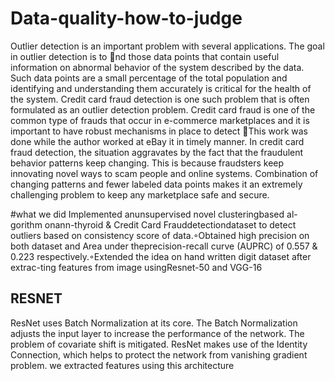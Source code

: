 # Data-quality-how-to-judge
Outlier detection is an important problem with several applications.
The goal in outlier detection is to nd those data points that contain
useful information on abnormal behavior of the system described
by the data. Such data points are a small percentage of the total
population and identifying and understanding them accurately is
critical for the health of the system.
Credit card fraud detection is one such problem that is often formulated as an outlier detection problem. Credit card fraud is one of
the common type of frauds that occur in e-commerce marketplaces
and it is important to have robust mechanisms in place to detect
∗This work was done while the author worked at eBay
it in timely manner. In credit card fraud detection, the situation
aggravates by the fact that the fraudulent behavior patterns keep
changing. This is because fraudsters keep innovating novel ways to
scam people and online systems. Combination of changing patterns
and fewer labeled data points makes it an extremely challenging
problem to keep any marketplace safe and secure.

#what we did 
Implemented anunsupervised novel clusteringbased al-gorithm onann-thyroid & Credit Card Frauddetectiondataset to detect outliers based on consistency score of data.◦Obtained high precision on both dataset and Area under theprecision-recall curve (AUPRC) of 0.557 & 0.223 respectively.◦Extended the idea on hand written digit dataset after extrac-ting features from image usingResnet-50 and VGG-16

## RESNET 
ResNet uses Batch Normalization at its core. The Batch Normalization adjusts the input layer to increase the performance of the network. The problem of covariate shift is mitigated. ResNet makes use of the Identity Connection, which helps to protect the network from vanishing gradient problem. we extracted features using this architecture 
